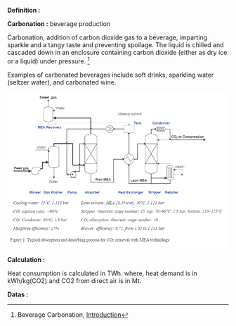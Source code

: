 **Definition :**

**Carbonation :**
beverage production

Carbonation, addition of carbon dioxide gas to a beverage, imparting sparkle and a tangy taste and preventing spoilage. The liquid is chilled and cascaded down in an enclosure containing carbon dioxide (either as dry ice or a liquid) under pressure. [^1]

Examples of carbonated beverages include soft drinks, sparkling water (seltzer water), and carbonated wine.

![](set_up.PNG)




**Calculation :**

Heat consumption is calculated in TWh. where, heat demand is in kWh/kg(CO2) and CO2 from direct air is in Mt.


**Datas :**

[^1]: Beverage Carbonation, [Introduction](https://www.britannica.com/science/carbonation)